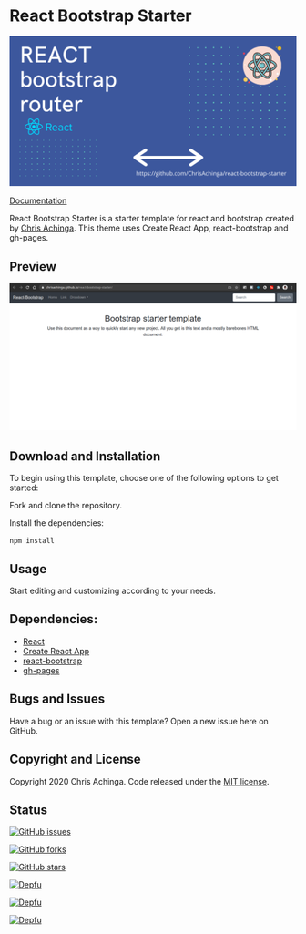 # React Bootstrap Starter

![logo](react-bootstrap-starter.png)

[Documentation](https://chrisdev.hashnode.dev/react-and-bootstrap-starter-template)

React Bootstrap Starter is a starter template for react and bootstrap created by [Chris Achinga](http://chrisachinga.me). This theme uses Create React App, react-bootstrap and gh-pages.

## Preview

![screenshot](screenshot.png)

## Download and Installation

To begin using this template, choose one of the following options to get started:

Fork and clone the repository.

Install the dependencies:

```shell
npm install
```

## Usage

Start editing and customizing according to your needs.

## Dependencies:

- [React](https://reactjs.org/)
- [Create React App](https://create-react-app.dev/)
- [react-bootstrap](https://react-bootstrap.github.io/)
- [gh-pages](https://pages.github.com/)

## Bugs and Issues

Have a bug or an issue with this template? Open a new issue here on GitHub.

## Copyright and License

Copyright 2020 Chris Achinga. Code released under the [MIT license](LICENSE).

## Status

[![GitHub issues](https://img.shields.io/github/issues/ChrisAchinga/react-bootstrap-starter)](https://github.com/ChrisAchinga/react-bootstrap-starter/issues) 

[![GitHub forks](https://img.shields.io/github/forks/ChrisAchinga/react-bootstrap-starter)](https://github.com/ChrisAchinga/react-bootstrap-starter/network) 

[![GitHub stars](https://img.shields.io/github/stars/ChrisAchinga/react-bootstrap-starter)](https://github.com/ChrisAchinga/react-bootstrap-starter/stargazers) 

[![Depfu](https://badges.depfu.com/badges/80c94d4ad87f69ecde6d83ae05e65b63/status.svg)](https://depfu.com) 

[![Depfu](https://badges.depfu.com/badges/80c94d4ad87f69ecde6d83ae05e65b63/overview.svg)](https://depfu.com/github/ChrisAchinga/react-bootstrap-starter?project_id=18009) 

[![Depfu](https://badges.depfu.com/badges/80c94d4ad87f69ecde6d83ae05e65b63/count.svg)](https://depfu.com/github/ChrisAchinga/react-bootstrap-starter?project_id=18009)
